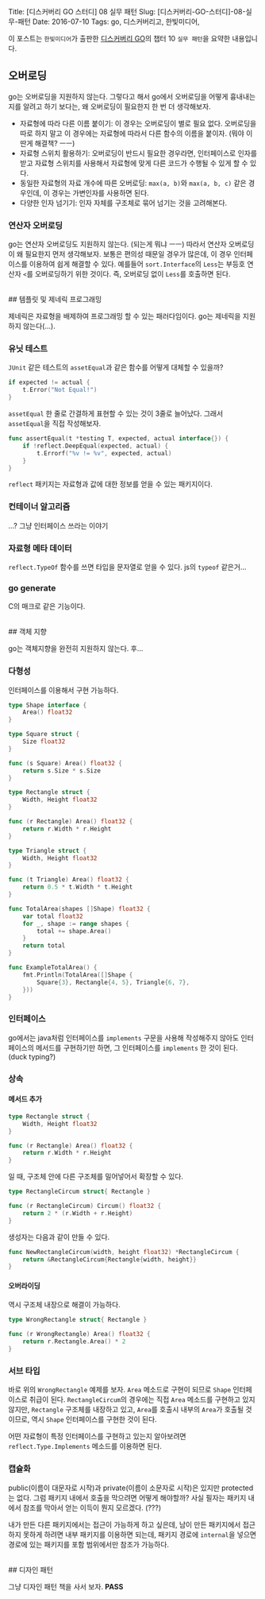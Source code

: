 Title: [디스커버리 GO 스터디] 08 실무 패턴
Slug: [디스커버리-GO-스터디]-08-실무-패턴
Date: 2016-07-10
Tags: go, 디스커버리고, 한빛미디어,

이 포스트는 `한빛미디어`가 출판한 [디스커버리 GO](http://www.aladin.co.kr/shop/wproduct.aspx?ItemId=78786120)의 챕터 10 `실무 패턴`을 요약한 내용입니다.

## 오버로딩

go는 오버로딩을 지원하지 않는다. 그렇다고 해서 go에서 오버로딩을 어떻게 흉내내는지를 알려고 하기 보다는, 왜 오버로딩이 필요한지 한 번 더 생각해보자.

- 자료형에 따라 다른 이름 붙이기: 이 경우는 오버로딩이 별로 필요 없다. 오버로딩을 따로 하지 말고 이 경우에는 자료형에 따라서 다른 함수의 이름을 붙이자. (뭐야 이딴게 해결책? ㅡㅡ)
- 자료형 스위치 활용하기: 오버로딩이 반드시 필요한 경우라면, 인터페이스로 인자를 받고 자료형 스위치를 사용해서 자료형에 맞게 다른 코드가 수행될 수 있게 할 수 있다.
- 동일한 자료형의 자료 개수에 따른 오버로딩:  `max(a, b)`와 `max(a, b, c)` 같은 경우인데, 이 경우는 가변인자를 사용하면 된다.
- 다양한 인자 넘기기: 인자 자체를 구조체로 묶어 넘기는 것을 고려해본다.

### 연산자 오버로딩

go는 연산자 오버로딩도 지원하지 않는다. (되는게 뭐냐 ㅡㅡ) 따라서 연산자 오버로딩이 왜 필요한지 먼저 생각해보자. 보통은 편의성 때문일 경우가 많은데, 이 경우 인터페이스를 이용하여 쉽게 해결할 수 있다. 예를들어 `sort.Interface`의 `Less`는 부등호 연산자 `<`를 오버로딩하기 위한 것이다. 즉, 오버로딩 없이 `Less`를 호출하면 된다.

<br>
## 템플릿 및 제네릭 프로그래밍

제네릭은 자료형을 배제하여 프로그래밍 할 수 있는 패러다임이다. go는 제네릭을 지원하지 않는다(...).

### 유닛 테스트

`JUnit` 같은 테스트의 `assetEqual`과 같은 함수를 어떻게 대체할 수 있을까?

```go
if expected != actual {
    t.Error("Not Equal!")
}
```

`assetEqual` 한 줄로 간결하게 표현할 수 있는 것이 3줄로 늘어났다. 그래서 `assetEqual`을 직접 작성해보자.


```go
func assertEqual(t *testing T, expected, actual interface{}) {
    if !reflect.DeepEqual(expected, actual) {
        t.Errorf("%v != %v", expected, actual)
    }
}
```

`reflect` 패키지는 자료형과 값에 대한 정보를 얻을 수 있는 패키지이다.

### 컨테이너 알고리즘

...? 그냥 인터페이스 쓰라는 이야기

### 자료형 메타 데이터

`reflect.TypeOf` 함수를 쓰면 타입을 문자열로 얻을 수 있다. js의 `typeof` 같은거...

### go generate

C의 매크로 같은 기능이다.

<br>
## 객체 지향

go는 객체지향을 완전히 지원하지 않는다. 후...

### 다형성

인터페이스를 이용해서 구현 가능하다.

```go
type Shape interface {
    Area() float32
}

type Square struct {
    Size float32
}

func (s Square) Area() float32 {
    return s.Size * s.Size
}

type Rectangle struct {
    Width, Height float32
}

func (r Rectangle) Area() float32 {
    return r.Width * r.Height
}

type Triangle struct {
    Width, Height float32
}

func (t Triangle) Area() float32 {
    return 0.5 * t.Width * t.Height
}

func TotalArea(shapes []Shape) float32 {
    var total float32
    for _, shape := range shapes {
        total += shape.Area()
    }
    return total
}

func ExampleTotalArea() {
    fmt.Println(TotalArea([]Shape {
        Square{3}, Rectangle{4, 5}, Triangle{6, 7},
    }))
}
```

###  인터페이스

go에서는 java처럼 인터페이스를 `implements` 구문을 사용해 작성해주지 않아도 인터페이스의 메서드를 구현하기만 하면, 그 인터페이스를 `implements` 한 것이 된다. (duck typing?)

### 상속

#### 메서드 추가

```go
type Rectangle struct {
    Width, Height float32
}

func (r Rectangle) Area() float32 {
    return r.Width * r.Height
}
```

일 때, 구조체 안에 다른 구조체를 밀어넣어서 확장할 수 있다.

```go
type RectangleCircum struct{ Rectangle }

func (r RectangleCircum) Circum() float32 {
    return 2 * (r.Width + r.Height)
}
```

생성자는 다음과 같이 만들 수 있다.

```go
func NewRectangleCircum(width, height float32) *RectangleCircum {
    return &RectangleCircum{Rectangle{width, height}}
}
```

#### 오버라이딩

역시 구조체 내장으로 해결이 가능하다.

```go
type WrongRectangle struct{ Rectangle }

func (r WrongRectangle) Area() float32 {
    return r.Rectangle.Area() * 2
}
```

### 서브 타입

바로 위의 `WrongRectangle` 예제를 보자. `Area` 메소드로 구현이 되므로 `Shape` 인터페이스로 취급이 된다. `RectangleCircum`의 경우에는 직접 `Area` 메소드를 구현하고 있지 않지만, `Rectangle` 구조체를 내장하고 있고, `Area`를 호출시 내부의 `Area`가 호출될 것이므로, 역시 `Shape` 인터페이스를 구현한 것이 된다.

어떤 자료형이 특정 인터페이스를 구현하고 있는지 알아보려면 `reflect.Type.Implements` 메소드를 이용하면 된다.

### 캡슐화

public(이름이 대문자로 시작)과 private(이름이 소문자로 시작)은 있지만 protected는 없다. 그럼 패키지 내에서 호출을 막으려면 어떻게 해야할까? 사실 필자는 패키지 내에서 참조를 막아서 얻는 이득이 뭔지 모르겠다. (???)

내가 만든 다른 패키지에서는 접근이 가능하게 하고 싶은데, 남이 만든 패키지에서 접근하지 못하게 하려면 내부 패키지를 이용하면 되는데, 패키지 경로에 `internal`을 넣으면 경로에 있는 패키지를 포함 범위에서만 참조가 가능하다.

<br>
## 디자인 패턴

그냥 디자인 패턴 책을 사서 보자. **PASS**
